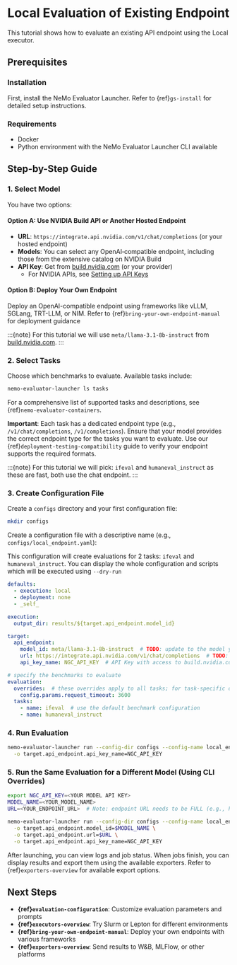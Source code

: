 # Local Evaluation of Existing Endpoint

This tutorial shows how to evaluate an existing API endpoint using the Local executor.

## Prerequisites

### Installation

First, install the NeMo Evaluator Launcher. Refer to {ref}`gs-install` for detailed setup instructions.

### Requirements

- Docker
- Python environment with the NeMo Evaluator Launcher CLI available

## Step-by-Step Guide

### 1. Select Model

You have two options:

#### Option A: Use NVIDIA Build API or Another Hosted Endpoint

- **URL**: `https://integrate.api.nvidia.com/v1/chat/completions` (or your hosted endpoint)
- **Models**: You can select any OpenAI‑compatible endpoint, including those from the extensive catalog on NVIDIA Build
- **API Key**: Get from [build.nvidia.com](https://build.nvidia.com/meta/llama-3_1-8b-instruct) (or your provider)
  - For NVIDIA APIs, see [Setting up API Keys](https://docs.omniverse.nvidia.com/guide-sdg/latest/setup.html#preview-and-set-up-an-api-key)

#### Option B: Deploy Your Own Endpoint

Deploy an OpenAI-compatible endpoint using frameworks like vLLM, SGLang, TRT-LLM, or NIM. Refer to {ref}`bring-your-own-endpoint-manual` for deployment guidance

:::{note}
For this tutorial we will use `meta/llama-3.1-8b-instruct` from [build.nvidia.com](https://build.nvidia.com/meta/llama-3_1-8b-instruct).
:::

### 2. Select Tasks

Choose which benchmarks to evaluate. Available tasks include:

```bash
nemo-evaluator-launcher ls tasks
```

For a comprehensive list of supported tasks and descriptions, see {ref}`nemo-evaluator-containers`.

**Important**: Each task has a dedicated endpoint type (e.g., `/v1/chat/completions`, `/v1/completions`). Ensure that your model provides the correct endpoint type for the tasks you want to evaluate. Use our {ref}`deployment-testing-compatibility` guide to verify your endpoint supports the required formats.

:::{note}
For this tutorial we will pick: `ifeval` and `humaneval_instruct` as these are fast, both use the chat endpoint.
:::

### 3. Create Configuration File

Create a `configs` directory and your first configuration file:

```bash
mkdir configs
```

Create a configuration file with a descriptive name (e.g., `configs/local_endpoint.yaml`):

This configuration will create evaluations for 2 tasks: `ifeval` and `humaneval_instruct`. You can display the whole configuration and scripts which will be executed using `--dry-run`

```yaml
defaults:
  - execution: local
  - deployment: none
  - _self_

execution:
  output_dir: results/${target.api_endpoint.model_id}

target:
  api_endpoint:
    model_id: meta/llama-3.1-8b-instruct  # TODO: update to the model you want to evaluate
    url: https://integrate.api.nvidia.com/v1/chat/completions  # TODO: update to the endpoint you want to evaluate
    api_key_name: NGC_API_KEY  # API Key with access to build.nvidia.com or model of your choice

# specify the benchmarks to evaluate
evaluation:
  overrides:  # these overrides apply to all tasks; for task-specific overrides, use the `overrides` field
    config.params.request_timeout: 3600
  tasks:
    - name: ifeval  # use the default benchmark configuration
    - name: humaneval_instruct
```

### 4. Run Evaluation

```bash
nemo-evaluator-launcher run --config-dir configs --config-name local_endpoint \
  -o target.api_endpoint.api_key_name=NGC_API_KEY
```

### 5. Run the Same Evaluation for a Different Model (Using CLI Overrides)

```bash
export NGC_API_KEY=<YOUR MODEL API KEY>
MODEL_NAME=<YOUR_MODEL_NAME>
URL=<YOUR_ENDPOINT_URL>  # Note: endpoint URL needs to be FULL (e.g., https://api.example.com/v1/chat/completions)

nemo-evaluator-launcher run --config-dir configs --config-name local_endpoint \
  -o target.api_endpoint.model_id=$MODEL_NAME \
  -o target.api_endpoint.url=$URL \
  -o target.api_endpoint.api_key_name=NGC_API_KEY
```

After launching, you can view logs and job status. When jobs finish, you can display results and export them using the available exporters. Refer to {ref}`exporters-overview` for available export options.

## Next Steps

- **{ref}`evaluation-configuration`**: Customize evaluation parameters and prompts
- **{ref}`executors-overview`**: Try Slurm or Lepton for different environments
- **{ref}`bring-your-own-endpoint-manual`**: Deploy your own endpoints with various frameworks
- **{ref}`exporters-overview`**: Send results to W&B, MLFlow, or other platforms
